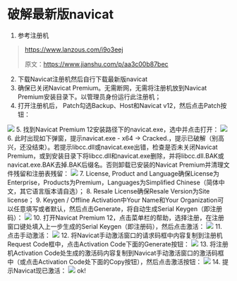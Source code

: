 # 破解最新版navicat

1. 参考注册机
> https://www.lanzous.com/i9o3eej
>
> 原文：https://www.jianshu.com/p/aa3c00b87bec
2. 下载Navicat注册机然后自行下载最新版navicat
3. 确保已关闭Navicat Premium。无需断网，无需将注册机放到Navicat Premium安装目录下。以管理员身份运行此注册机；
4. 打开注册机后， Patch勾选Backup、Host和Navicat v12，然后点击Patch按钮：
<img src="https://yakax.oss-cn-hangzhou.aliyuncs.com/blog/navicat/1.png"  />
<!--more-->
5. 找到Navicat Premium 12安装路径下的navicat.exe，选中并点击打开：
<img src="https://yakax.oss-cn-hangzhou.aliyuncs.com/blog/navicat/2.png"  />
6. 此时出现如下弹窗，提示navicat.exe - x64 -> Cracked.，提示已破解（别高兴，还没结束）。若提示libcc.dll或navicat.exe出错，检查是否未关闭Navicat Premium，或到安装目录下将libcc.dll和navicat.exe删除，并将libcc.dll.BAK或navicat.exe.BAK去掉.BAK后缀名。否则卸载已安装的Navicat Premium并清理文件残留和注册表残留：
<img src="https://yakax.oss-cn-hangzhou.aliyuncs.com/blog/navicat/3.png" />
7. License, Product and Language确保License为Enterprise，Products为Premium，Languages为Simplified Chinese（简体中文，其它语言版本请自选）；
8. Resale License确保Resale Version为Site license；
9. Keygen / Offline Activation中Your Name和Your Organization可以任意填写或者默认，然后点击Generate，将自动生成Serial Keygen（即注册码）：
<img src="https://yakax.oss-cn-hangzhou.aliyuncs.com/blog/navicat/4.png"  />
10. 打开Navicat Premium 12，点击菜单栏的帮助，选择注册，在注册窗口键处填入上一步生成的Serial Keygen（即注册码），然后点击激活：
<img src="https://yakax.oss-cn-hangzhou.aliyuncs.com/blog/navicat/5.png" />
11. 点击手动激活： 
<img src="https://yakax.oss-cn-hangzhou.aliyuncs.com/blog/navicat/6.png" />
12. 将Navicat手动激活窗口的请求码框中内容复制到注册机Request Code框中，点击Activation Code下面的Generate按钮：
<img src="https://yakax.oss-cn-hangzhou.aliyuncs.com/blog/navicat/7.png"  />
13. 将注册机Activation Code处生成的激活码内容复制到Navicat手动激活窗口的激活码框中（或点击Activation Code处下面的Copy按钮），然后点击激活按钮：
<img src="https://yakax.oss-cn-hangzhou.aliyuncs.com/blog/navicat/8.png" />
14. 提示Navicat现已激活：
<img src="https://yakax.oss-cn-hangzhou.aliyuncs.com/blog/navicat/9.png" />
ok!


